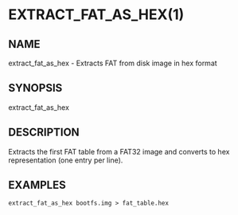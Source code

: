 # EXTRACT\_FAT\_AS\_HEX(1)

## NAME
extract\_fat\_as\_hex - Extracts FAT from disk image in hex format

## SYNOPSIS
extract\_fat\_as\_hex

## DESCRIPTION
Extracts the first FAT table from a FAT32 image and converts to hex
representation (one entry per line).

## EXAMPLES
`extract_fat_as_hex bootfs.img > fat_table.hex`
